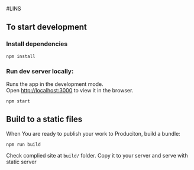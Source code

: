#LINS

## To start development

### Install dependencies
```shell script
npm install
```


### Run dev server locally:

Runs the app in the development mode.<br />
Open [http://localhost:3000](http://localhost:3000) to view it in the browser.

```shell script
npm start
```


## Build to a static files

When You are ready to publish your work to Produciton, build a bundle:
```shell script
npm run build
```
Check complied site at `build/` folder. Copy it to your server and serve with static server


